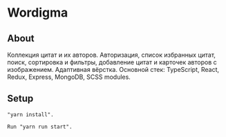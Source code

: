 # Wordigma
## About
Коллекция цитат и их авторов. Авторизация, список избранных цитат, поиск, 
сортировка и фильтры, добавление цитат и карточек авторов с изображением.
Адаптивная вёрстка.
Основной стек: TypeScript, React, Redux, Express, MongoDB, SCSS modules. 

## Setup
```
"yarn install".
```
```
Run "yarn run start".
```
